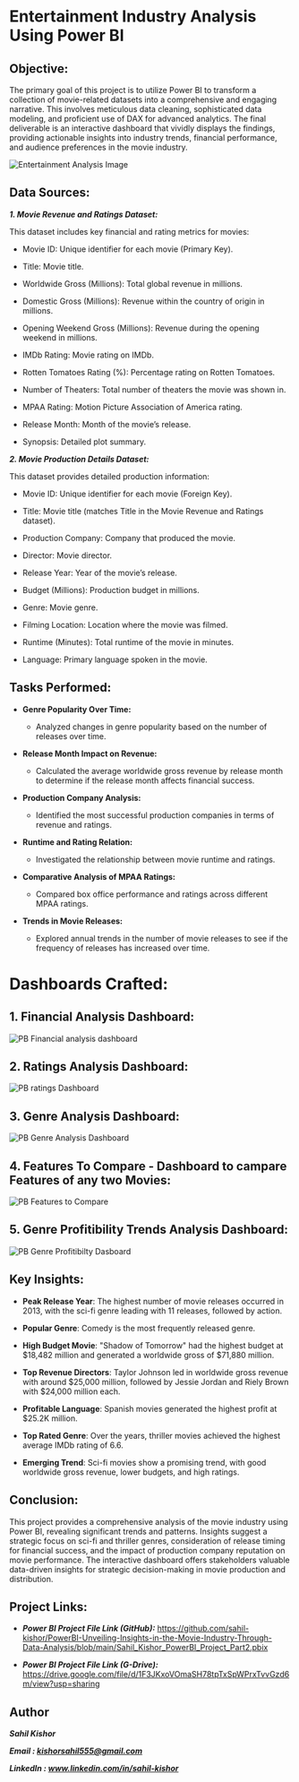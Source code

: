 # Entertainment Industry Analysis Using Power BI

## Objective:

The primary goal of this project is to utilize Power BI to transform a collection of movie-related datasets into a comprehensive and engaging narrative. This involves meticulous data cleaning, sophisticated data modeling, and proficient use of DAX for advanced analytics. The final deliverable is an interactive dashboard that vividly displays the findings, providing actionable insights into industry trends, financial performance, and audience preferences in the movie industry.

![Entertainment Analysis Image](https://github.com/sahil-kishor/PowerBI-Unveiling-Insights-in-the-Movie-Industry-Through-Data-Analysis/assets/159517524/b0ee2a56-fa0e-49ea-8761-cd27acb19cf7)


##  Data Sources:

***1. Movie Revenue and Ratings Dataset:***

This dataset includes key financial and rating metrics for movies:

- Movie ID: Unique identifier for each movie (Primary Key).

- Title: Movie title.

- Worldwide Gross (Millions): Total global revenue in millions.

- Domestic Gross (Millions): Revenue within the country of origin in millions.

- Opening Weekend Gross (Millions): Revenue during the opening weekend in millions.

- IMDb Rating: Movie rating on IMDb.

- Rotten Tomatoes Rating (%): Percentage rating on Rotten Tomatoes.

- Number of Theaters: Total number of theaters the movie was shown in.

- MPAA Rating: Motion Picture Association of America rating.

- Release Month: Month of the movie’s release.

- Synopsis: Detailed plot summary.

***2. Movie Production Details Dataset:***

This dataset provides detailed production information:

- Movie ID: Unique identifier for each movie (Foreign Key).

- Title: Movie title (matches Title in the Movie Revenue and Ratings dataset).

- Production Company: Company that produced the movie.

- Director: Movie director.

- Release Year: Year of the movie’s release.

- Budget (Millions): Production budget in millions.

- Genre: Movie genre.

- Filming Location: Location where the movie was filmed.

- Runtime (Minutes): Total runtime of the movie in minutes.

- Language: Primary language spoken in the movie.

## Tasks Performed:

- **Genre Popularity Over Time:**
  - Analyzed changes in genre popularity based on the number of releases over time.

- **Release Month Impact on Revenue:**
  - Calculated the average worldwide gross revenue by release month to determine if the release month affects financial success.

- **Production Company Analysis:**
  - Identified the most successful production companies in terms of revenue and ratings.

- **Runtime and Rating Relation:**
  - Investigated the relationship between movie runtime and ratings.

- **Comparative Analysis of MPAA Ratings:**
  - Compared box office performance and ratings across different MPAA ratings.
  
- **Trends in Movie Releases:**
  - Explored annual trends in the number of movie releases to see if the frequency of releases has increased over time.

# Dashboards Crafted:

## 1. Financial Analysis Dashboard:

![PB Financial analysis dashboard](https://github.com/sahil-kishor/PowerBI-Unveiling-Insights-in-the-Movie-Industry-Through-Data-Analysis/assets/159517524/412ad945-1de4-433d-84f8-de04e0b2b668)


## 2. Ratings Analysis Dashboard:

![PB ratings Dashboard](https://github.com/sahil-kishor/PowerBI-Unveiling-Insights-in-the-Movie-Industry-Through-Data-Analysis/assets/159517524/f67be9cb-6a78-403d-83fb-ff9b9cfa8a99)


## 3. Genre Analysis Dashboard:

![PB Genre Analysis Dashboard](https://github.com/sahil-kishor/PowerBI-Unveiling-Insights-in-the-Movie-Industry-Through-Data-Analysis/assets/159517524/1290b3f9-dcdc-47c6-9d9a-7badf268a980)


## 4. Features To Compare - Dashboard to campare Features of any two Movies:

![PB Features to Compare](https://github.com/sahil-kishor/PowerBI-Unveiling-Insights-in-the-Movie-Industry-Through-Data-Analysis/assets/159517524/b2c085e3-6e10-453f-8dd1-31bf7d2e04e1)


## 5. Genre Profitibility Trends Analysis Dashboard:

![PB Genre Profitibilty Dasboard](https://github.com/sahil-kishor/PowerBI-Unveiling-Insights-in-the-Movie-Industry-Through-Data-Analysis/assets/159517524/bae9f07b-b466-472b-a91d-765ce426178e)


## Key Insights:

- **Peak Release Year**: The highest number of movie releases occurred in 2013, with the sci-fi genre leading with 11 releases, followed by action.

- **Popular Genre**: Comedy is the most frequently released genre.

- **High Budget Movie**: "Shadow of Tomorrow" had the highest budget at $18,482 million and generated a worldwide gross of $71,880 million.

- **Top Revenue Directors**: Taylor Johnson led in worldwide gross revenue with around $25,000 million, followed by Jessie Jordan and Riely Brown with $24,000 million each.

- **Profitable Language**: Spanish movies generated the highest profit at $25.2K million.

- **Top Rated Genre**: Over the years, thriller movies achieved the highest average IMDb rating of 6.6.

- **Emerging Trend**: Sci-fi movies show a promising trend, with good worldwide gross revenue, lower budgets, and high ratings.

## Conclusion:

This project provides a comprehensive analysis of the movie industry using Power BI, revealing significant trends and patterns. Insights suggest a strategic focus on sci-fi and thriller genres, consideration of release timing for financial success, and the impact of production company reputation on movie performance. The interactive dashboard offers stakeholders valuable data-driven insights for strategic decision-making in movie production and distribution.

## Project Links: 
- ***Power BI Project File Link (GitHub):*** https://github.com/sahil-kishor/PowerBI-Unveiling-Insights-in-the-Movie-Industry-Through-Data-Analysis/blob/main/Sahil_Kishor_PowerBI_Project_Part2.pbix

- ***Power BI Project File Link (G-Drive):*** https://drive.google.com/file/d/1F3JKxoVOmaSH78tpTxSpWPrxTvvGzd6m/view?usp=sharing

## Author

***Sahil Kishor***

***Email : kishorsahil555@gmail.com***

***LinkedIn : www.linkedin.com/in/sahil-kishor***
